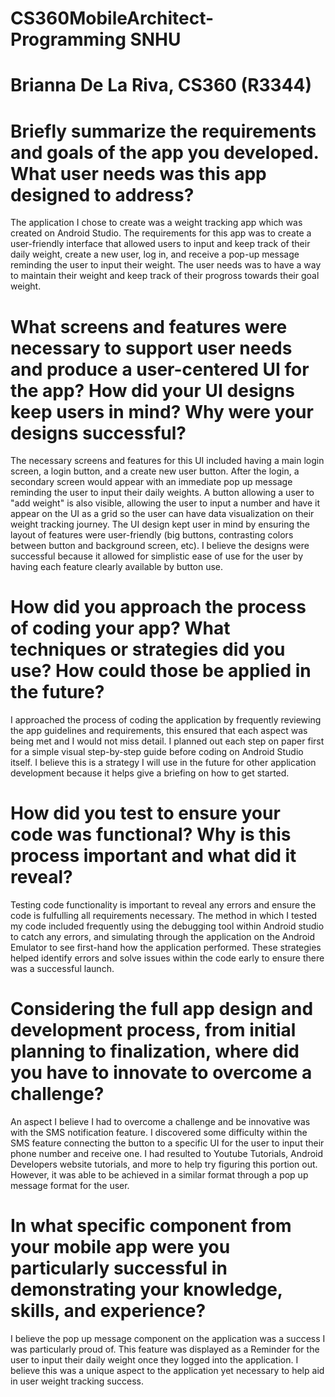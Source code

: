# CS360MobileArchitect-Programming SNHU
# Brianna De La Riva, CS360 (R3344)

# Briefly summarize the requirements and goals of the app you developed. What user needs was this app designed to address?
The application I chose to create was a weight tracking app which was created on Android Studio. The requirements for this app was to create a user-friendly interface that allowed users to input and keep track of their daily weight, create a new user, log in, and receive a pop-up message reminding the user to input their weight. The user needs was to have a way to maintain their weight and keep track of their progross towards their goal weight. 

# What screens and features were necessary to support user needs and produce a user-centered UI for the app? How did your UI designs keep users in mind? Why were your designs successful?
The necessary screens and features for this UI included having a main login screen, a login button, and a create new user button. After the login, a secondary screen would appear with an immediate pop up message reminding the user to input their daily weights. A button allowing a user to "add weight" is also visible, allowing the user to input a number and have it appear on the UI as a grid so the user can have data visualization on their weight tracking journey. The UI design kept user in mind by ensuring the layout of features were user-friendly (big buttons, contrasting colors between button and background screen, etc). I believe the designs were successful because it allowed for simplistic ease of use for the user by having each feature clearly available by button use. 


# How did you approach the process of coding your app? What techniques or strategies did you use? How could those be applied in the future?
I approached the process of coding the application by frequently reviewing the app guidelines and requirements, this ensured that each aspect was being met and I would not miss detail. I planned out each step on paper first for a simple visual step-by-step guide before coding on Android Studio itself. I believe this is a strategy I will use in the future for other application development because it helps give a briefing on how to get started.

# How did you test to ensure your code was functional? Why is this process important and what did it reveal?
Testing code functionality is important to reveal any errors and ensure the code is fulfulling all requirements necessary. The method in which I tested my code included frequently using the debugging tool within Android studio to catch any errors, and simulating through the application on the Android Emulator to see first-hand how the application performed. These strategies helped identify errors and solve issues within the code early to ensure there was a successful launch. 

# Considering the full app design and development process, from initial planning to finalization, where did you have to innovate to overcome a challenge?
An aspect I believe I had to overcome a challenge and be innovative was with the SMS notification feature. I discovered some difficulty within the SMS feature connecting the button to a specific UI for the user to input their phone number and receive one. I had resulted to Youtube Tutorials, Android Developers website tutorials, and more to help try figuring this portion out. However, it was able to be achieved in a similar format through a pop up message format for the user. 


# In what specific component from your mobile app were you particularly successful in demonstrating your knowledge, skills, and experience?
I believe the pop up message component on the application was a success I was particularly proud of. This feature was displayed as a Reminder for the user to input their daily weight once they logged into the application. I believe this was a unique aspect to the application yet necessary to help aid in user weight tracking success. 
